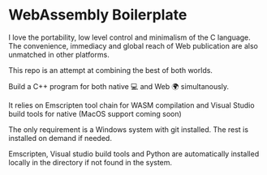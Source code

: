 # WebAssembly Boilerplate

I love the portability, low level control and minimalism of the C language. The convenience, immediacy and global reach of Web publication are also unmatched in other platforms.

This repo is an attempt at combining the best of both worlds.

Build a C++ program for both native :computer: and Web :earth_africa: simultanously.

It relies on Emscripten tool chain for WASM compilation and Visual Studio build tools for native (MacOS support coming soon)

The only requirement is a Windows system with git installed. The rest is installed on demand if needed.

Emscripten, Visual studio build tools and Python are automatically installed locally in the directory if not found in the system.



